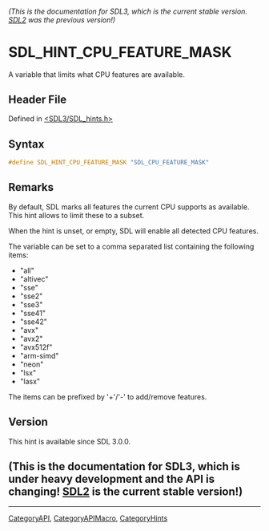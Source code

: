 ###### (This is the documentation for SDL3, which is the current stable version. [SDL2](https://wiki.libsdl.org/SDL2/) was the previous version!)
# SDL_HINT_CPU_FEATURE_MASK

A variable that limits what CPU features are available.

## Header File

Defined in [<SDL3/SDL_hints.h>](https://github.com/libsdl-org/SDL/blob/main/include/SDL3/SDL_hints.h)

## Syntax

```c
#define SDL_HINT_CPU_FEATURE_MASK "SDL_CPU_FEATURE_MASK"
```

## Remarks

By default, SDL marks all features the current CPU supports as available.
This hint allows to limit these to a subset.

When the hint is unset, or empty, SDL will enable all detected CPU
features.

The variable can be set to a comma separated list containing the following
items:

- "all"
- "altivec"
- "sse"
- "sse2"
- "sse3"
- "sse41"
- "sse42"
- "avx"
- "avx2"
- "avx512f"
- "arm-simd"
- "neon"
- "lsx"
- "lasx"

The items can be prefixed by '+'/'-' to add/remove features.

## Version

This hint is available since SDL 3.0.0.

## (This is the documentation for SDL3, which is under heavy development and the API is changing! [SDL2](https://wiki.libsdl.org/SDL2/) is the current stable version!)



----
[CategoryAPI](CategoryAPI), [CategoryAPIMacro](CategoryAPIMacro), [CategoryHints](CategoryHints)

